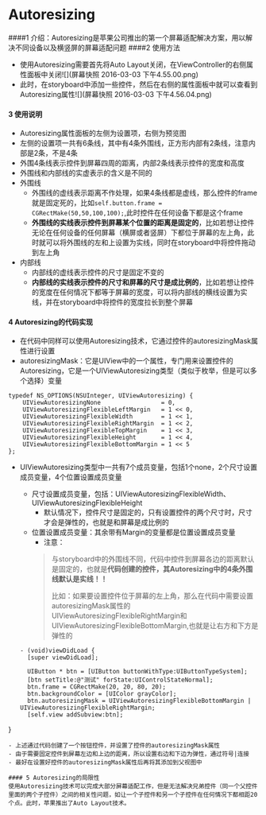 # Autoresizing
####1 介绍：Autoresizing是苹果公司推出的第一个屏幕适配解决方案，用以解决不同设备以及横竖屏的屏幕适配问题
####2 使用方法
- 使用Autoresizing需要首先将Auto Layout关闭，在ViewController的右侧属性面板中关闭![](屏幕快照 2016-03-03 下午4.55.00.png)
- 此时，在storyboard中添加一些控件，然后在右侧的属性面板中就可以查看到Autoresizing属性![](屏幕快照 2016-03-03 下午4.56.04.png)

#### 3 使用说明
- Autoresizing属性面板的左侧为设置项，右侧为预览图
- 左侧的设置项一共有6条线，其中有4条外围线，正方形内部有2条线，注意内部是2条，不是4条
- 外围4条线表示控件到屏幕四周的距离，内部2条线表示控件的宽度和高度
- 外围线和内部线的实虚表示的含义是不同的
- 外围线
  - 外围线的虚线表示距离不作处理，如果4条线都是虚线，那么控件的frame就是固定死的，比如```self.button.frame = CGRectMake(50,50,100,100);```,此时控件在任何设备下都是这个frame
  - **外围线的实线表示控件到屏幕某个位置的距离是固定的**，比如若想让控件无论在任何设备的任何屏幕（横屏或者竖屏）下都位于屏幕的左上角，此时就可以将外围线的左和上设置为实线，同时在storyboard中将控件拖动到左上角
- 内部线
  - 内部线的虚线表示控件的尺寸是固定不变的
  - **内部线的实线表示控件的尺寸和屏幕的尺寸是成比例的**，比如若想让控件的宽度在任何情况下都等于屏幕的宽度，可以将内部线的横线设置为实线，并在storyboard中将控件的宽度拉长到整个屏幕

#### 4 Autoresizing的代码实现
- 在代码中同样可以使用Autoresizing技术，它通过控件的autoresizingMask属性进行设置
- autoresizingMask：它是UIView中的一个属性，专门用来设置控件的Autoresizing，它是一个UIViewAutoresizing类型（类似于枚举，但是可以多个选择）变量
```objc
typedef NS_OPTIONS(NSUInteger, UIViewAutoresizing) {
    UIViewAutoresizingNone                 = 0,
    UIViewAutoresizingFlexibleLeftMargin   = 1 << 0,
    UIViewAutoresizingFlexibleWidth        = 1 << 1,
    UIViewAutoresizingFlexibleRightMargin  = 1 << 2,
    UIViewAutoresizingFlexibleTopMargin    = 1 << 3,
    UIViewAutoresizingFlexibleHeight       = 1 << 4,
    UIViewAutoresizingFlexibleBottomMargin = 1 << 5
};
```
- UIViewAutoresizing类型中一共有7个成员变量，包括1个none，2个尺寸设置成员变量，4个位置设置成员变量
  - 尺寸设置成员变量，包括：UIViewAutoresizingFlexibleWidth、UIViewAutoresizingFlexibleHeight
    - 默认情况下，控件尺寸是固定的，只有设置控件的两个尺寸时，尺寸才会是弹性的，也就是和屏幕是成比例的
  - 位置设置成员变量：其余带有Margin的变量都是位置设置成员变量
    - 注意：
    > 与storyboard中的外围线不同，代码中控件到屏幕各边的距离默认是固定的，也就是**代码创建的控件，其Autoresizing中的4条外围线默认是实线！！**
    >
    > 比如：如果要设置控件位于屏幕的左上角，那么在代码中需要设置autoresizingMask属性的UIViewAutoresizingFlexibleRightMargin和UIViewAutoresizingFlexibleBottomMargin,也就是让右方和下方是弹性的

  ```objc
  - (void)viewDidLoad {
    [super viewDidLoad];

    UIButton * btn = [UIButton buttonWithType:UIButtonTypeSystem];
    [btn setTitle:@"测试" forState:UIControlStateNormal];
    btn.frame = CGRectMake(20, 20, 80, 20);
    btn.backgroundColor = [UIColor grayColor];
    btn.autoresizingMask = UIViewAutoresizingFlexibleBottomMargin | UIViewAutoresizingFlexibleRightMargin;
    [self.view addSubview:btn];
}
  ```
  - 上述通过代码创建了一个按钮控件，并设置了控件的autoresizingMask属性
  - 由于需要固定控件到屏幕左边和上边的距离，所以设置右边和下边为弹性，通过符号|连接
  - 最好在设置好控件的autoresizingMask属性后再将其添加到父视图中
  
#### 5 Autoresizing的局限性
使用Autoresizing技术可以完成大部分屏幕适配工作，但是无法解决兄弟控件（同一个父控件里面的两个子控件）之间的相关性问题，如让一个子控件和另一个子控件在任何情况下都相距20个点。此时，苹果推出了Auto Layout技术。